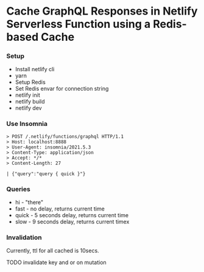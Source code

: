 # Cache GraphQL Responses in Netlify Serverless Function using a Redis-based Cache

### Setup

- Install netlify cli
- yarn
- Setup Redis
- Set Redis envar for connection string
- netlify init
- netlify build
- netlify dev

### Use Insomnia

```
> POST /.netlify/functions/graphql HTTP/1.1
> Host: localhost:8888
> User-Agent: insomnia/2021.5.3
> Content-Type: application/json
> Accept: */*
> Content-Length: 27

| {"query":"query { quick }"}
```

### Queries

- hi - "there"
- fast - no delay, returns current time
- quick - 5 seconds delay, returns current time
- slow - 9 seconds delay, returns current timex

### Invalidation

Currently, ttl for all cached is 10secs.

TODO invalidate key and or on mutation
